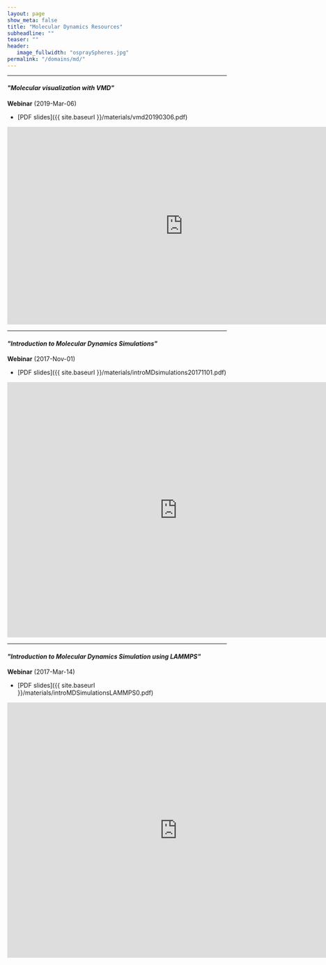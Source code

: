 ```yaml
---
layout: page
show_meta: false
title: "Molecular Dynamics Resources"
subheadline: ""
teaser: ""
header:
   image_fullwidth: "ospraySpheres.jpg"
permalink: "/domains/md/"
---
```


<!-- 1. Open `_config.yml` and work it through, it's well documented -->
<!-- 1. [Read the documentation][1] to check out all features of *Feeling Responsive*. -->
<!--  [1]: {{ site.url }}{{ site.baseurl }}/documentation/ -->

---

#### *"Molecular visualization with VMD"*

**Webinar** (2019-Mar-06)

* [PDF slides]({{ site.baseurl }}/materials/vmd20190306.pdf)

<div class="flex-video">
	<iframe width="806" height="453" src="https://www.youtube.com/embed/_skmrS6X4Ys" frameborder="0"
	allow="accelerometer; autoplay; encrypted-media; gyroscope; picture-in-picture"
	allowfullscreen></iframe>
</div>

---

#### *"Introduction to Molecular Dynamics Simulations"*

**Webinar** (2017-Nov-01)

* [PDF slides]({{ site.baseurl }}/materials/introMDsimulations20171101.pdf)

<div class="flex-video">
	<iframe width="780" height="585" src="https://www.youtube.com/embed/yaLPLRO1FLE" frameborder="0"
	allow="autoplay; encrypted-media" allowfullscreen></iframe>	
</div>

---

#### *"Introduction to Molecular Dynamics Simulation using LAMMPS"*

**Webinar** (2017-Mar-14)

* [PDF slides]({{ site.baseurl }}/materials/introMDSimulationsLAMMPS0.pdf)

<div class="flex-video">
	<iframe width="780" height="585" src="https://www.youtube.com/embed/ZMiveX6n-1w" frameborder="0"
	allow="autoplay; encrypted-media" allowfullscreen></iframe>
</div>

<!-- &nbsp; -->
